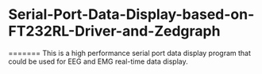 # Serial-Port-Data-Display-based-on-FT232RL-Driver-and-Zedgraph
=======
This is a high performance serial port data display program that could be used for EEG and EMG real-time data display.
